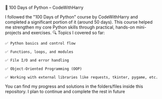 📘 100 Days of Python – CodeWithHarry

I followed the "100 Days of Python" course by CodeWithHarry and completed a significant portion of it (around 50 days).
This course helped me strengthen my core Python skills through practical, hands-on mini-projects and exercises.
🔍 Topics I covered so far:

    ✅ Python basics and control flow

    ✅ Functions, loops, and modules

    ✅ File I/O and error handling

    ✅ Object-Oriented Programming (OOP)

    ✅ Working with external libraries like requests, tkinter, pygame, etc.

You can find my progress and solutions in the folders/files inside this repository. I plan to continue and complete the rest in future
